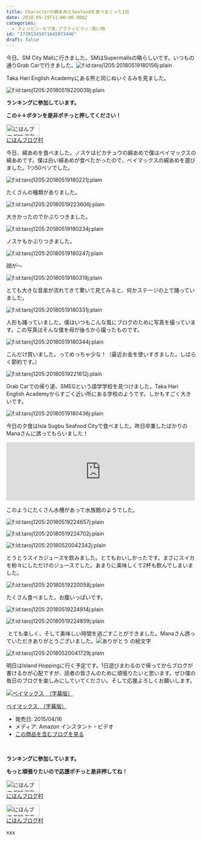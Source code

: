 ```yaml
---
title: Characterの綿あめとSeafoodを食べまくった1日
date: 2018-05-19T11:00:00.000Z
categories:
  - フィリピン-セブ島-アクティビティ-買い物
id: "17391345971645973446"
draft: false
---
```

<p>今日、SM City Mallに行きました。SMはSupermallsの略らしいです。いつもの通りGrab Carで行きました。<img class="hatena-fotolife" title="f:id:taroj1205:20180519180156j:plain" src="https://cdn-ak.f.st-hatena.com/images/fotolife/t/taroj1205/20180519/20180519180156.jpg" alt="f:id:taroj1205:20180519180156j:plain" /></p>
<p>Taka Hari English Academyにある熊と同じぬいぐるみを見ました。</p>
<p><img class="hatena-fotolife" title="f:id:taroj1205:20180519220039j:plain" src="https://cdn-ak.f.st-hatena.com/images/fotolife/t/taroj1205/20180519/20180519220039.jpg" alt="f:id:taroj1205:20180519220039j:plain" /></p>
<p><strong>ランキングに参加しています。</strong></p>
<p><strong>この↓↓ボタンを是非ポチっと押してください！</strong></p>
<p><a href="//overseas.blogmura.com/cebu/ranking.html"><img src="//overseas.blogmura.com/cebu/img/cebu88_31.gif" alt="にほんブログ村 海外生活ブログ セブ島情報へ" width="88" height="31" border="0" /></a><br /><a href="//overseas.blogmura.com/cebu/ranking.html">にほんブログ村</a></p>
<p>今日、綿あめを食べました。ノスケはピカチュウの綿あめで僕はベイマックスの綿あめです。僕は白い綿あめが食べたかったので、ベイマックスの綿あめを選びました。1つ50ペソでした。</p>
<p><img class="hatena-fotolife" title="f:id:taroj1205:20180519180221j:plain" src="https://cdn-ak.f.st-hatena.com/images/fotolife/t/taroj1205/20180519/20180519180221.jpg" alt="f:id:taroj1205:20180519180221j:plain" /></p>
<p>たくさんの種類がありました。</p>
<p><img class="hatena-fotolife" title="f:id:taroj1205:20180519223606j:plain" src="https://cdn-ak.f.st-hatena.com/images/fotolife/t/taroj1205/20180519/20180519223606.jpg" alt="f:id:taroj1205:20180519223606j:plain" /></p>
<p>大きかったのでかぶりつきました。</p>
<p><img class="hatena-fotolife" title="f:id:taroj1205:20180519180234j:plain" src="https://cdn-ak.f.st-hatena.com/images/fotolife/t/taroj1205/20180519/20180519180234.jpg" alt="f:id:taroj1205:20180519180234j:plain" /></p>
<p>ノスケもかぶりつきました。</p>
<p><img class="hatena-fotolife" title="f:id:taroj1205:20180519180247j:plain" src="https://cdn-ak.f.st-hatena.com/images/fotolife/t/taroj1205/20180519/20180519180247.jpg" alt="f:id:taroj1205:20180519180247j:plain" /></p>
<p>顔が～</p>
<p><img class="hatena-fotolife" title="f:id:taroj1205:20180519180319j:plain" src="https://cdn-ak.f.st-hatena.com/images/fotolife/t/taroj1205/20180519/20180519180319.jpg" alt="f:id:taroj1205:20180519180319j:plain" /></p>
<p>とても大きな音楽が流れてきて驚いて見てみると、何かステージの上で踊っていました。</p>
<p><img class="hatena-fotolife" title="f:id:taroj1205:20180519180331j:plain" src="https://cdn-ak.f.st-hatena.com/images/fotolife/t/taroj1205/20180519/20180519180331.jpg" alt="f:id:taroj1205:20180519180331j:plain" /></p>
<p>人形も踊っていました。僕はいつもこんな風にブログのために写真を撮っています。この写真はそんな僕を母が後ろから撮ったものです。</p>
<p><img class="hatena-fotolife" title="f:id:taroj1205:20180519180344j:plain" src="https://cdn-ak.f.st-hatena.com/images/fotolife/t/taroj1205/20180519/20180519180344.jpg" alt="f:id:taroj1205:20180519180344j:plain" /></p>
<p>こんだけ買いました。ってめっちゃ少な！（最近お金を使いすぎました。しばらく節約です。）</p>
<p><img class="hatena-fotolife" title="f:id:taroj1205:20180519221612j:plain" src="https://cdn-ak.f.st-hatena.com/images/fotolife/t/taroj1205/20180519/20180519221612.jpg" alt="f:id:taroj1205:20180519221612j:plain" /></p>
<p>Grab Carでの帰り道、SMEGという語学学校を見つけました。Taka Hari English Academyからすごく近い所にある学校のようです。しかもすごく大きいです。</p>
<p><img class="hatena-fotolife" title="f:id:taroj1205:20180519180436j:plain" src="https://cdn-ak.f.st-hatena.com/images/fotolife/t/taroj1205/20180519/20180519180436.jpg" alt="f:id:taroj1205:20180519180436j:plain" /></p>
<p>今日の夕食はIsla Sugbu Seafood Cityで食べました。昨日卒業したばかりのManaさんに誘ってもらいました！</p>
<p><iframe class="embed-card embed-webcard" style="display: block; width: 100%; height: 155px; max-width: 500px; margin: 10px 0px;" title="Isla Sugbu Seafood City, Cebu City - Restaurant Reviews, Phone Number &amp; Photos - TripAdvisor" src="https://hatenablog-parts.com/embed?url=https%3A%2F%2Fwww.tripadvisor.com.ph%2FRestaurant_Review-g298460-d7046557-Reviews-Isla_Sugbu_Seafood_City-Cebu_City_Cebu_Island_Visayas.html" frameborder="0" scrolling="no"></iframe></p>
<p>このようにたくさん水槽があって水族館のようでした。</p>
<p><img class="hatena-fotolife" title="f:id:taroj1205:20180519224657j:plain" src="https://cdn-ak.f.st-hatena.com/images/fotolife/t/taroj1205/20180519/20180519224657.jpg" alt="f:id:taroj1205:20180519224657j:plain" /></p>
<p><img class="hatena-fotolife" title="f:id:taroj1205:20180519224702j:plain" src="https://cdn-ak.f.st-hatena.com/images/fotolife/t/taroj1205/20180519/20180519224702.jpg" alt="f:id:taroj1205:20180519224702j:plain" /></p>
<p><img class="hatena-fotolife" title="f:id:taroj1205:20180520042342j:plain" src="https://cdn-ak.f.st-hatena.com/images/fotolife/t/taroj1205/20180520/20180520042342.jpg" alt="f:id:taroj1205:20180520042342j:plain" /></p>
<p>とうとうスイカジュースを飲みました。とてもおいしかったです。まさにスイカを粉々にしただけのジュースでした。あまりに美味しくて2杯も飲んでしまいました。</p>
<p><img class="hatena-fotolife" title="f:id:taroj1205:20180519220058j:plain" src="https://cdn-ak.f.st-hatena.com/images/fotolife/t/taroj1205/20180519/20180519220058.jpg" alt="f:id:taroj1205:20180519220058j:plain" /></p>
<p>たくさん食べました。お腹いっぱいです。</p>
<p><img class="hatena-fotolife" title="f:id:taroj1205:20180519224914j:plain" src="https://cdn-ak.f.st-hatena.com/images/fotolife/t/taroj1205/20180519/20180519224914.jpg" alt="f:id:taroj1205:20180519224914j:plain" /></p>
<p><img class="hatena-fotolife" title="f:id:taroj1205:20180519224859j:plain" src="https://cdn-ak.f.st-hatena.com/images/fotolife/t/taroj1205/20180519/20180519224859.jpg" alt="f:id:taroj1205:20180519224859j:plain" /></p>
<p> とても楽しく、そして美味しい時間を過ごすことができました。Manaさん誘っていただきありがとうございました。<img src="http://gazo.emoji7.jp/img/04zpr_706073/%E3%81%82%E3%82%8A%E3%81%8C%E3%81%A8%E3%81%86_m.gif" alt="ありがとう の絵文字" border="0" /></p>
<p><img class="hatena-fotolife" title="f:id:taroj1205:20180520041729j:plain" src="https://cdn-ak.f.st-hatena.com/images/fotolife/t/taroj1205/20180520/20180520041729.jpg" alt="f:id:taroj1205:20180520041729j:plain" /></p>
<p>明日はIsland Hoppingに行く予定です。1日遊びまわるので帰ってからブログが書けるかが心配ですが、読者の皆さんのために頑張りたいと思います。ぜひ僕の毎日のブログを楽しみにしていてください。そして応援よろしくお願いします。</p>
<div class="freezed">
<div class="hatena-asin-detail"><a href="http://www.amazon.co.jp/exec/obidos/ASIN/B00VJRWMX6/taroj1205-hatena-22/"><img class="hatena-asin-detail-image" title="ベイマックス　（字幕版）" src="http://ecx.images-amazon.com/images/I/41z0radq-FL._SL160_.jpg" alt="ベイマックス　（字幕版）" /></a>
<div class="hatena-asin-detail-info">
<p class="hatena-asin-detail-title"><a href="http://www.amazon.co.jp/exec/obidos/ASIN/B00VJRWMX6/taroj1205-hatena-22/">ベイマックス　（字幕版）</a></p>
<ul>
<li><span class="hatena-asin-detail-label">発売日:</span> 2015/04/16</li>
<li><span class="hatena-asin-detail-label">メディア:</span> Amazon インスタント・ビデオ</li>
<li><a href="http://d.hatena.ne.jp/asin/B00VJRWMX6/taroj1205-hatena-22" target="_blank">この商品を含むブログを見る</a></li>
</ul>
</div>
<div class="hatena-asin-detail-foot"> </div>
</div>
</div>
<div class="freezed">
<p><strong>ランキングに参加しています。</strong></p>
<p><strong>もっと頑張りたいので応援ポチっと是非押してね！</strong></p>
<p><a href="//overseas.blogmura.com/studyabroad_parent/ranking.html"><img src="//overseas.blogmura.com/studyabroad_parent/img/studyabroad_parent88_31.gif" alt="にほんブログ村 海外生活ブログ 親子留学・ジュニア留学へ" width="88" height="31" border="0" /></a><br /><a href="//overseas.blogmura.com/studyabroad_parent/ranking.html">にほんブログ村</a></p>
<p><a href="//overseas.blogmura.com/cebu/ranking.html"><img src="//overseas.blogmura.com/cebu/img/cebu88_31.gif" alt="にほんブログ村 海外生活ブログ セブ島情報へ" width="88" height="31" border="0" /></a><br /><a href="//overseas.blogmura.com/cebu/ranking.html">にほんブログ村</a></p>
</div>
<p>xxx</p>
